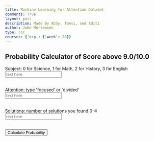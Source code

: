 ```yaml
---
title: Machine Learning for Attention Dataset
comments: True
layout: post
description: Made by Abby, Tanvi, and Aditi
author: John Mortensen
type: ccc
courses: {'csp': {'week': 28}}
---
```



<html lang="en">
<head>
<meta charset="UTF-8">
<meta name="viewport" content="width=device-width, initial-scale=1.0">
<title>Probability Calculator</title>
</head>
<body>

<h2>Probability Calculator of Score above 9.0/10.0</h2>

<!-- Questions -->
<div>
  <label for="subjectInput">Subject: 0 for Science, 1 for Math, 2 for History, 3 for English</label><br>
  <input type="number" id="subjectInput" placeholder="text here"><br><br>

  <label for="attentionInput">Attention: type 'focused' or 'divided'</label><br>
  <input type="text" id="attentionInput" placeholder="text here"><br><br>

  <label for="solutionsInput">Solutions: number of solutions you found 0-4</label><br>
  <input type="number" id="solutionsInput" placeholder="text here"><br><br>
</div>

<!-- Button to Calculate Probability -->
<div>
  <button onclick="calculateProbability()">Calculate Probability</button>
</div>

<!-- Display Probability -->
<div id="probabilityResult"></div>

<script>
function calculateProbability() {
  // Get inputs
  var subject = parseInt(document.getElementById("subjectInput").value);
  var attention = document.getElementById("attentionInput").value;
  var solutions = parseInt(document.getElementById("solutionsInput").value);

  // Validate inputs
  if (isNaN(subject) || isNaN(solutions) || (attention !== 'focused' && attention !== 'divided')) {
    alert("Please enter valid inputs.");
    return;
  }

  // Simulate calculation (replace with actual API call)
  var probability = Math.random() * 100; // Random probability between 0 and 100

  // Display result
  var resultElement = document.getElementById("probabilityResult");
  resultElement.innerHTML = "Probability of getting a score above 9.0: " + probability.toFixed(2) + "%";
}
</script>

</body>
</html>
